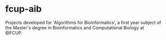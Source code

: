 # fcup-aib
Projects developed for 'Algorithms for Bioinformatics', a first year subject of the Master's degree in Bioinformatics and Computational Biology at @FCUP. 
